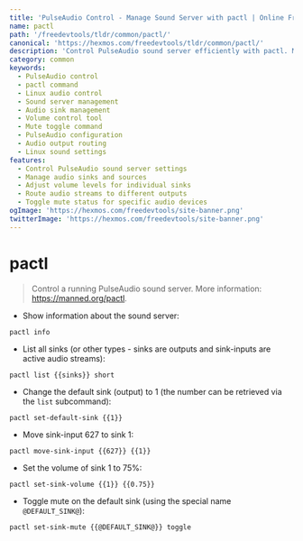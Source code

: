 ```yaml
---
title: 'PulseAudio Control - Manage Sound Server with pactl | Online Free DevTools by Hexmos'
name: pactl
path: '/freedevtools/tldr/common/pactl/'
canonical: 'https://hexmos.com/freedevtools/tldr/common/pactl/'
description: 'Control PulseAudio sound server efficiently with pactl. Manage audio sinks, volume, and muting. Free online tool, no registration required.'
category: common
keywords:
  - PulseAudio control
  - pactl command
  - Linux audio control
  - Sound server management
  - Audio sink management
  - Volume control tool
  - Mute toggle command
  - PulseAudio configuration
  - Audio output routing
  - Linux sound settings
features:
  - Control PulseAudio sound server settings
  - Manage audio sinks and sources
  - Adjust volume levels for individual sinks
  - Route audio streams to different outputs
  - Toggle mute status for specific audio devices
ogImage: 'https://hexmos.com/freedevtools/site-banner.png'
twitterImage: 'https://hexmos.com/freedevtools/site-banner.png'
---
```


# pactl

> Control a running PulseAudio sound server.
> More information: <https://manned.org/pactl>.

- Show information about the sound server:

`pactl info`

- List all sinks (or other types - sinks are outputs and sink-inputs are active audio streams):

`pactl list {{sinks}} short`

- Change the default sink (output) to 1 (the number can be retrieved via the `list` subcommand):

`pactl set-default-sink {{1}}`

- Move sink-input 627 to sink 1:

`pactl move-sink-input {{627}} {{1}}`

- Set the volume of sink 1 to 75%:

`pactl set-sink-volume {{1}} {{0.75}}`

- Toggle mute on the default sink (using the special name `@DEFAULT_SINK@`):

`pactl set-sink-mute {{@DEFAULT_SINK@}} toggle`

